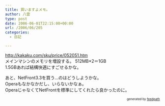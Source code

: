 ```yaml
---
title: 買いますよメモ。
author: 八雲
type: post
date: 2006-06-01T22:15:00+00:00
url: /2006/06/205
categories:
  - 日記

---
```

<http://kakaku.com/sku/price/052051.htm>  
メインマシンのメモリを増設する。 512MB*2＝1GB  
1.5GBあれば結構快適にすごせるかな。

あと、NetFront3.3を買う…のはどうしようかな。  
Operaもなかなかだし、いらないかなぁ。  
OperaじゃなくてNetFrontを標準にしてくれたら良かったのに。<!--
feedpath info start
-->

<div style="text-align: right; font-size: 10px;">
  &nbsp;&nbsp;<span>generated by <a href="http://feedpath.jp">feedpath</a></span>
</div>

<!--
feedpath info end
-->